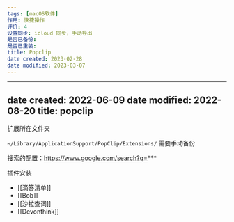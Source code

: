 ```yaml
---
tags: [macOS软件]
作用: 快捷操作
评价: 4
设置同步: icloud 同步，手动导出
是否已备份:
是否已重装:
title: Popclip
date created: 2023-02-28
date modified: 2023-03-07
---
```


---
date created: 2022-06-09
date modified: 2022-08-20
title: popclip
---

扩展所在文件夹

`~/Library/ApplicationSupport/PopClip/Extensions/` 需要手动备份

搜索的配置：https://www.google.com/search?q=***

插件安装

- [[滴答清单]]
- [[Bob]]
- [[沙拉查词]]
- [[Devonthink]]
